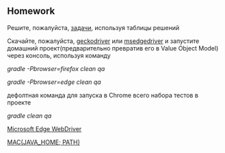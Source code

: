 ## Homework

Решите, пожалуйста, [задачи](https://docs.google.com/presentation/d/15s6oOpZxPW7tTGv33b-78iRRjSk8djL_/edit?usp=sharing&ouid=116447005932578256378&rtpof=true&sd=true), используя таблицы решений

Скачайте, пожалуйста, [geckodriver](https://github.com/mozilla/geckodriver/releases) или [msedgedriver](https://developer.microsoft.com/en-us/microsoft-edge/tools/webdriver/?form=MA13LH) и запустите домашний проект(предварительно превратив его в Value Object Model) через консоль, используя команду

_gradle -Pbrowser=firefox clean qa_

_gradle -Pbrowser=edge clean qa_

дефолтная команда для запуска в Chrome всего набора тестов в проекте

_gradle clean qa_

[Microsoft Edge WebDriver](https://developer.microsoft.com/en-us/microsoft-edge/tools/webdriver/?form=MA13LH)

[MAC(JAVA_HOME; PATH)](https://docs.google.com/document/d/1D-aJJ1-kR3YajD9OXCOOO2MbCCTUa24GTID9FwcQJS8/edit)
